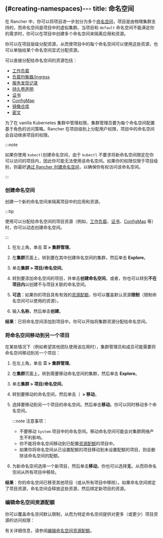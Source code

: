 (#creating-namespaces)---
title: 命名空间
---

在 Rancher 中，你可以将项目进一步划分为多个[命名空间](https://kubernetes.io/docs/concepts/overview/working-with-objects/namespaces/)，项目是由物理集群支持的，而命名空间是项目中的虚拟集群。当项目和 `default` 命名空间不能满足你的需求时，你可以在项目中创建多个命名空间来隔离应用和资源。

你可以在项目层级分配资源，从而使项目中的每个命名空间可以使用这些资源，也可以单独给某个命名空间显式分配资源。

可以直接分配给命名空间的资源包括：

- [工作负载](../../pages-for-subheaders/workloads-and-pods.md)
- [负载均衡器/Ingress](../../pages-for-subheaders/load-balancer-and-ingress-controller.md)
- [服务发现记录](kubernetes-resources-setup/create-services.md)
- [持久卷声明](../../pages-for-subheaders/create-kubernetes-persistent-storage.md)
- [证书](kubernetes-resources-setup/encrypt-http-communication.md)
- [ConfigMap](kubernetes-resources-setup/configmaps.md)
- [镜像仓库](kubernetes-resources-setup/kubernetes-and-docker-registries.md)
- [密文](kubernetes-resources-setup/secrets.md)

为了在 vanilla Kubernetes 集群中管理权限，集群管理员要为每个命名空间配置基于角色的访问策略。Rancher 在项目级别上分配用户权限，项目中的命名空间会自动继承项目的权限。

:::note

如果你使用 `kubectl`创建命名空间，由于 `kubectl` 不要求将新命名空间限定在你可以访问的项目内，因此你可能无法使用该命名空间。如果你的权限仅限于项目级别，则最好[通过 Rancher 创建命名空间](#创建命名空间)，以确保你有权访问该命名空间。

:::

### 创建命名空间

创建一个新的命名空间来隔离项目中的应用和资源。

:::tip

使用可以分配给命名空间的项目资源（例如，[工作负载](kubernetes-resources-setup/workloads-and-pods/deploy-workloads.md)、[证书](kubernetes-resources-setup/encrypt-http-communication.md)、[ConfigMap](kubernetes-resources-setup/configmaps.md) 等）时，你可以动态创建命名空间。

:::

1. 在左上角，单击 **☰ > 集群管理**。
1. 在**集群**页面上，转到要在其中创建命名空间的集群，然后单击 **Explore**。
1. 单击**集群 > 项目/命名空间**。
1. 转到要添加命名空间的项目，并单击**创建命名空间**。或者，你也可以转到**不在项目内**以创建不与项目关联的命名空间。

1. **可选**：如果你的项目具有有效的[资源配额](../../pages-for-subheaders/manage-project-resource-quotas.md)，你可以覆盖默认资源**限制**（限制命名空间可以使用的资源）。

1. 输入**名称**，然后单击**创建**。

**结果**：已将命名空间添加到项目中。你可以开始将集群资源分配给命名空间。

### 将命名空间移动到另一个项目

在某些情况下（例如希望其他团队使用该应用时），集群管理员和成员可能需要将命名空间移动到另一个项目：

1. 在左上角，单击 **☰ > 集群管理**。
1. 在**集群**页面上，转到需要移动命名空间的集群，然后单击 **Explore**。
1. 单击**集群 > 项目/命名空间**。
1. 转到要移动的命名空间，然后单击 **⋮ > 移动**。

1. 选择要移动到另一个项目的命名空间。然后单击**移动**。你可以同时移动多个命名空间。

   :::note 注意事项：

   - 不要移动 `System` 项目中的命名空间。移动命名空间可能会对集群网络产生不利影响。
   - 你不能将命名空间移动到已配置[资源配额](../../pages-for-subheaders/manage-project-resource-quotas.md)的项目中。
   - 如果你将命名空间从已设置配额的项目移动到未设置配额的项目，则会删除该命名空间的配额。

1. 为新命名空间选择一个新项目，然后单击**移动**。你也可以选择**无**，从而将命名空间从所有项目中移除。

**结果**：你的命名空间已移至其他项目（或从所有项目中移除）。如果命名空间绑定了项目资源，命名空间会释放这些资源，然后绑定新项目的资源。

### 编辑命名空间资源配额

你可以覆盖命名空间默认限制，从而为特定命名空间提供对更多（或更少）项目资源的访问权限：

有关详细信息，请参阅[编辑命名空间资源配额](../advanced-user-guides/manage-projects/manage-project-resource-quotas/override-default-limit-in-namespaces.md)。